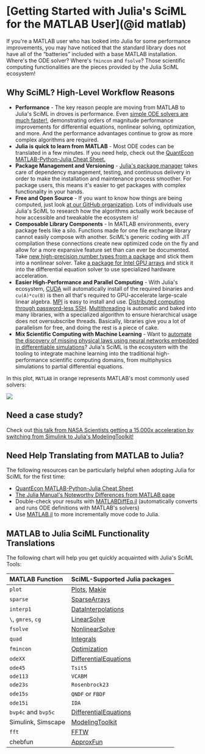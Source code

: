 # [Getting Started with  Julia's SciML for the MATLAB User](@id matlab)

If you're a MATLAB user who has looked into Julia for some performance improvements, you
may have noticed that the standard library does not have all of the “batteries” included
with a base MATLAB installation. Where's the ODE solver? Where's `fmincon` and `fsolve`?
Those scientific computing functionalities are the pieces provided by the Julia SciML
ecosystem!

## Why SciML? High-Level Workflow Reasons

  - **Performance** - The key reason people are moving from MATLAB to Julia's SciML in droves
    is performance. Even [simple ODE solvers are much faster!](https://benchmarks.sciml.ai/stable/MultiLanguage/ode_wrapper_packages/),
    demonstrating orders of magnitude performance improvements for differential equations,
    nonlinear solving, optimization, and more. And the performance advantages continue to
    grow as more complex algorithms are required.
  - **Julia is quick to learn from MATLAB** - Most ODE codes can be translated in a few
    minutes. If you need help, check out the
    [QuantEcon MATLAB-Python-Julia Cheat Sheet.](https://cheatsheets.quantecon.org/)
  - **Package Management and Versioning** - [Julia's package manager](https://github.com/JuliaLang/Pkg.jl)
    takes care of dependency management, testing, and continuous delivery in order to make
    the installation and maintenance process smoother. For package users, this means it's
    easier to get packages with complex functionality in your hands.
  - **Free and Open Source** - If you want to know how things are being computed, just look
    [at our GitHub organization](https://github.com/SciML). Lots of individuals use Julia's
    SciML to research how the algorithms actually work because of how accessible and tweakable
    the ecosystem is!
  - **Composable Library Components** - In MATLAB environments, every package feels like
    a silo. Functions made for one file exchange library cannot easily compose with another.
    SciML's generic coding with JIT compilation these connections create new optimized code on
    the fly and allow for a more expansive feature set than can ever be documented. Take
    [new high-precision number types from a package](https://github.com/JuliaArbTypes/ArbFloats.jl)
    and stick them into a nonlinear solver. Take
    [a package for Intel GPU arrays](https://github.com/JuliaGPU/oneAPI.jl) and stick it into
    the differential equation solver to use specialized hardware acceleration.
  - **Easier High-Performance and Parallel Computing** - With Julia's ecosystem,
    [CUDA](https://github.com/JuliaGPU/CUDA.jl) will automatically install of the required
    binaries and `cu(A)*cu(B)` is then all that's required to GPU-accelerate large-scale
    linear algebra. [MPI](https://github.com/JuliaParallel/MPI.jl) is easy to install and
    use. [Distributed computing through password-less SSH](https://docs.julialang.org/en/v1/manual/distributed-computing/). [Multithreading](https://docs.julialang.org/en/v1/manual/multi-threading/)
    is automatic and baked into many libraries, with a specialized algorithm to ensure
    hierarchical usage does not oversubscribe threads. Basically, libraries give you a lot
    of parallelism for free, and doing the rest is a piece of cake.
  - **Mix Scientific Computing with Machine Learning** - Want to [automate the discovery
    of missing physical laws using neural networks embedded in differentiable simulations](https://arxiv.org/abs/2001.04385)? Julia's SciML is the ecosystem with the tooling to integrate machine
    learning into the traditional high-performance scientific computing domains, from
    multiphysics simulations to partial differential equations.

In this plot, `MATLAB` in orange represents MATLAB's most commonly used solvers:

![](https://user-images.githubusercontent.com/1814174/195836404-ea69730e-69a4-4bf0-8d12-f57d5b8fce21.PNG)

## Need a case study?

Check out [this talk from NASA Scientists getting a 15,000x acceleration by switching from
Simulink to Julia's ModelingToolkit!](https://www.youtube.com/watch?v=tQpqsmwlfY0)

## Need Help Translating from MATLAB to Julia?

The following resources can be particularly helpful when adopting Julia for SciML for the
first time:

  - [QuantEcon MATLAB-Python-Julia Cheat Sheet](https://cheatsheets.quantecon.org/)
  - [The Julia Manual's Noteworthy Differences from MATLAB page](https://docs.julialang.org/en/v1/manual/noteworthy-differences/#Noteworthy-differences-from-MATLAB)
  - Double-check your results with [MATLABDiffEq.jl](https://github.com/SciML/MATLABDiffEq.jl)
    (automatically converts and runs ODE definitions with MATLAB's solvers)
  - Use [MATLAB.jl](https://github.com/JuliaInterop/MATLAB.jl) to more incrementally move
    code to Julia.

## MATLAB to Julia SciML Functionality Translations

The following chart will help you get quickly acquainted with Julia's SciML Tools:

| MATLAB Function     | SciML-Supported Julia packages                                                        |
|:------------------- |:------------------------------------------------------------------------------------- |
| `plot`              | [Plots](https://docs.juliaplots.org/stable/), [Makie](https://docs.makie.org/stable/) |
| `sparse`            | [SparseArrays](https://docs.julialang.org/en/v1/stdlib/SparseArrays/#Sparse-Arrays)   |
| `interp1`           | [DataInterpolations](https://docs.sciml.ai/DataInterpolations/)                |
| `\`, `gmres`, `cg`  | [LinearSolve](http://linearsolve.sciml.ai/dev/)                                       |
| `fsolve`            | [NonlinearSolve](https://nonlinearsolve.sciml.ai/)                                    |
| `quad`              | [Integrals](https://integrals.sciml.ai/)                                              |
| `fmincon`           | [Optimization](https://optimization.sciml.ai/)                                        |
| `odeXX`             | [DifferentialEquations](https://diffeq.sciml.ai/latest/)                              |
| `ode45`             | `Tsit5`                                                                               |
| `ode113`            | `VCABM`                                                                               |
| `ode23s`            | `Rosenbrock23`                                                                        |
| `ode15s`            | `QNDF` or `FBDF`                                                                      |
| `ode15i`            | `IDA`                                                                                 |
| `bvp4c` and `bvp5c` | [DifferentialEquations](https://diffeq.sciml.ai/latest/)                              |
| Simulink, Simscape  | [ModelingToolkit](https://mtk.sciml.ai/dev/)                                          |
| `fft`               | [FFTW](https://github.com/JuliaMath/FFTW.jl)                                          |
| chebfun             | [ApproxFun](https://juliaapproximation.github.io/ApproxFun.jl/stable/)                |
